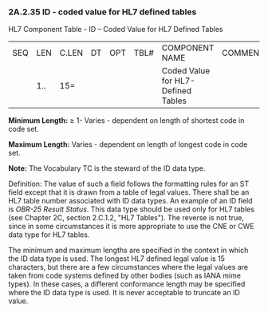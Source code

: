 ### 2A.2.35 ID - coded value for HL7 defined tables

HL7 Component Table - ID – Coded Value for HL7 Defined Tables

|     |     |     |     |     |     |     |     |     |
| --- | --- | --- | --- | --- | --- | --- | --- | --- |
| SEQ | LEN | C.LEN | DT | OPT | TBL# | COMPONENT NAME | COMMENTS | SEC.REF. |
|  | 1.. | 15= |  |  |  | Coded Value for HL7-Defined Tables |  |  |

**Minimum Length:** ≥ 1- Varies - dependent on length of shortest code in code set.

**Maximum Length:** Varies - dependent on length of longest code in code set.

**Note:** The Vocabulary TC is the steward of the ID data type.

Definition: The value of such a field follows the formatting rules for an ST field except that it is drawn from a table of legal values. There shall be an HL7 table number associated with ID data types. An example of an ID field is _OBR-25 Result Status_. This data type should be used only for HL7 tables (see Chapter 2C, section 2.C.1.2, "HL7 Tables"). The reverse is not true, since in some circumstances it is more appropriate to use the CNE or CWE data type for HL7 tables.

The minimum and maximum lengths are specified in the context in which the ID data type is used. The longest HL7 defined legal value is 15 characters, but there are a few circumstances where the legal values are taken from code systems defined by other bodies (such as IANA mime types). In these cases, a different conformance length may be specified where the ID data type is used. It is never acceptable to truncate an ID value.

